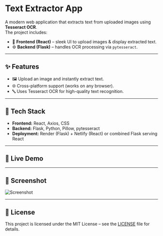 # Text Extractor App

A modern web application that extracts text from uploaded images using **Tesseract OCR**.  
The project includes:
- 📱 **Frontend (React)** – sleek UI to upload images & display extracted text.
- ⚙️ **Backend (Flask)** – handles OCR processing via `pytesseract`.

---

## ✨ Features
- 🖼 Upload an image and instantly extract text.
- 🌐 Cross-platform support (works on any browser).
- 🔤 Uses Tesseract OCR for high-quality text recognition.

---

## 🚀 Tech Stack
- **Frontend:** React, Axios, CSS  
- **Backend:** Flask, Python, Pillow, pytesseract  
- **Deployment:** Render (Flask) + Netlify (React) or combined Flask serving React

---

## 🔗 Live Demo 

---

## 📸 Screenshot
![Screenshot](./SCREENSHOT.png)

---

## 📜 License
This project is licensed under the MIT License – see the [LICENSE](./LICENSE) file for details.
